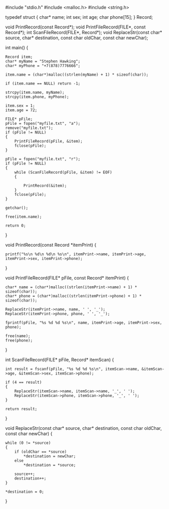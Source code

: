 #include "stdio.h" 
#include <malloc.h> 
#include <string.h>

typedef struct
{
	char* name;
	int sex;
	int age;
	char phone[15];
} Record;

void PrintRecord(const Record*);
void PrintFileRecord(FILE*, const Record*);
int ScanFileRecord(FILE*, Record*);
void ReplaceStr(const char* source, char* destination, const char oldChar, const char newChar);

int main()
{

	Record item;
	char* myName = "Stephen Hawking";
	char* myPhone = "+7(878)7776666";

	item.name = (char*)malloc((strlen(myName) + 1) * sizeof(char));

	if (item.name == NULL) return -1;

	strcpy(item.name, myName);
	strcpy(item.phone, myPhone);

	item.sex = 1;
	item.age = 72;

	FILE* pFile;
	pFile = fopen("myfile.txt", "a");
	remove("myfile.txt");
	if (pFile != NULL)
	{
		PrintFileRecord(pFile, &item);
		fclose(pFile);
	}

	pFile = fopen("myfile.txt", "r");
	if (pFile != NULL)
	{
		while (ScanFileRecord(pFile, &item) != EOF)
		{

			PrintRecord(&item);
		}
		fclose(pFile);
	}

	getchar();

	free(item.name);

	return 0;
}

void PrintRecord(const Record *itemPrint)
{

	printf("%s\n %d\n %d\n %s\n", itemPrint->name, itemPrint->age, itemPrint->sex, itemPrint->phone);

}

void PrintFileRecord(FILE* pFile, const Record* itemPrint)
{

	char* name = (char*)malloc((strlen(itemPrint->name) + 1) * sizeof(char));
	char* phone = (char*)malloc((strlen(itemPrint->phone) + 1) * sizeof(char));

	ReplaceStr(itemPrint->name, name, ' ', '_');
	ReplaceStr(itemPrint->phone, phone, ' ', '_');

	fprintf(pFile, "%s %d %d %s\n", name, itemPrint->age, itemPrint->sex, phone);

	free(name);
	free(phone);
}

int ScanFileRecord(FILE* pFile, Record* itemScan)
{

	int result = fscanf(pFile, "%s %d %d %s\n", itemScan->name, &itemScan->age, &itemScan->sex, itemScan->phone);

	if (4 == result)
	{
		ReplaceStr(itemScan->name, itemScan->name, '_', ' ');
		ReplaceStr(itemScan->phone, itemScan->phone, '_', ' ');
	}

	return result;
}

void ReplaceStr(const char* source, char* destination, const char oldChar, const char newChar)
{

	while (0 != *source)
	{
		if (oldChar == *source)
			*destination = newChar;
		else
			*destination = *source;

		source++;
		destination++;
	}

	*destination = 0;
}

